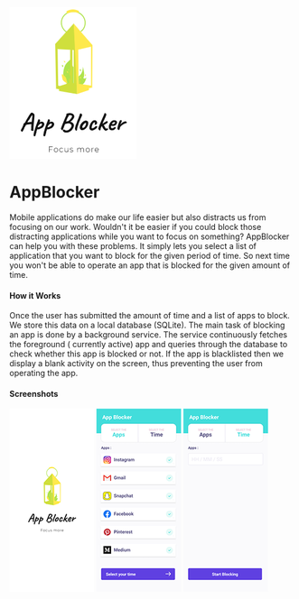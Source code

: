 ![App Blocker Logo](app-blocker.PNG)
# AppBlocker
Mobile applications do make our life easier but also distracts us from focusing on our work. Wouldn't it be easier if you could block those distracting applications while you want to focus on something? AppBlocker can help you with these problems. It simply lets you select a list of application that you want to block for the given period of time. So next time you won't be able to operate an app that is blocked for the given amount of time.

#### How it Works
Once the user has submitted the amount of time and a list of apps to block. We store this data on a local database (SQLite).
The main task of blocking an app is done by a background service. The service continuously fetches the foreground ( currently active) app and queries through the database to check whether this app is blocked or not. If the app is blacklisted then we display a blank activity on the screen, thus preventing the user from operating the app.

#### Screenshots
![Splash Screen](documentation/images/login-page.png)  ![Splash Screen](documentation/images/select-apps.png)  ![Splash Screen](documentation/images/select-time.png)
